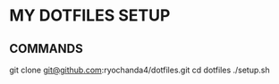 # MY DOTFILES SETUP

## COMMANDS
git clone git@github.com:ryochanda4/dotfiles.git
cd dotfiles
./setup.sh
